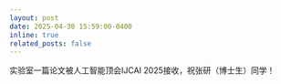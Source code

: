 ```yaml
---
layout: post
date: 2025-04-30 15:59:00-0400
inline: true
related_posts: false
---
```


实验室一篇论文被人工智能顶会IJCAI 2025接收，祝张研（博士生）同学！